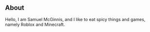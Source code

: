 <!-- Example code for an 'about' page -->

<html>

<head>

<h2>About</h2>

</head>

<body>

 

<p>Hello, I am Samuel McGinnis, and I like to eat spicy things and games, namely Roblox and Minecraft. </p>

 

</body>

 

</html>
